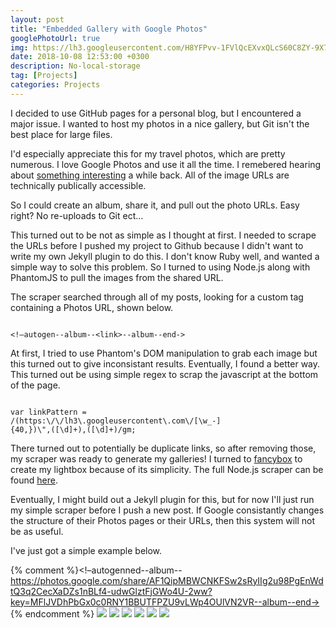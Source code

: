 ```yaml
---
layout: post
title: "Embedded Gallery with Google Photos"
googlePhotoUrl: true
img: https://lh3.googleusercontent.com/H8YFPvv-1FVlQcEXvxQLcS60C8ZY-9X7XA3-TG7s5yGKtGMY9PrmzRqO67R7xe8tF8K95O03HWBhywPyOZeG3Gw2y1AnGu1NJI8PfT19umaHmCvwbSUs_mvRSx6E40Qbd0COmTS_0A=w3888-h2592
date: 2018-10-08 12:53:00 +0300
description: No-local-storage
tag: [Projects]
categories: Projects
---
```


I decided to use GitHub pages for a personal blog, but I encountered a major issue. I wanted to host my photos in a nice gallery, but Git isn't the best place for large files.

I'd especially appreciate this for my travel photos, which are pretty numerous. I love Google Photos and use it all the time. I remebered hearing about [something interesting](https://www.theverge.com/2015/6/23/8830977/google-photos-security-public-url-privacy-protected) a while back. All of the image URLs are technically publically accessible.

So I could create an album, share it, and pull out the photo URLs. Easy right? No re-uploads to Git ect...

This turned out to be not as simple as I thought at first. I needed to scrape the URLs before I pushed my project to Github because I didn't want to write my own Jekyll plugin to do this. I don't know Ruby well, and wanted a simple way to solve this problem. So I turned to using Node.js along with PhantomJS to pull the images from the shared URL.

The scraper searched through all of my posts, looking for a custom tag containing a Photos URL, shown below. 

```

<!–autogen--album--<link>--album--end->

```

At first, I tried to use Phantom's DOM manipulation to grab each image but this turned out to give inconsistant results. Eventually, I found a better way. This turned out be using simple regex to scrap the javascript at the bottom of the page.

```

var linkPattern = 
/(https:\/\/lh3\.googleusercontent\.com\/[\w_-]
{40,})\",([\d]+),([\d]+)/gm;

```

There turned out to potentially be duplicate links, so after removing those, my scraper was ready to generate my galleries! I turned to [fancybox](http://fancyapps.com/fancybox/3/) to create my lightbox because of its simplicity. The full Node.js scraper can be found [here](https://github.com/jtcomp/jtcomp.github.io/blob/master/phantomScraper.js).

Eventually, I might build out a Jekyll plugin for this, but for now I'll just run my simple scraper before I push a new post. If Google consistantly changes the structure of their Photos pages or their URLs, then this system will not be as useful.

I've just got a simple example below.

{% comment %}<!–autogenned--album--https://photos.google.com/share/AF1QipMBWCNKFSw2sRyIIg2u98PgEnWdtQ3q2CecXaDZs1nBLf4-udwGlztFjGWo4U-2ww?key=MFlJVDhPbGx0c0RNY1BBUTFPZU9vLWp4OUlVN2VR--album--end->
{% endcomment %}
<a data-fancybox="gallery" href="https://lh3.googleusercontent.com/H8YFPvv-1FVlQcEXvxQLcS60C8ZY-9X7XA3-TG7s5yGKtGMY9PrmzRqO67R7xe8tF8K95O03HWBhywPyOZeG3Gw2y1AnGu1NJI8PfT19umaHmCvwbSUs_mvRSx6E40Qbd0COmTS_0A=w3888-h2592"><img src="https://lh3.googleusercontent.com/H8YFPvv-1FVlQcEXvxQLcS60C8ZY-9X7XA3-TG7s5yGKtGMY9PrmzRqO67R7xe8tF8K95O03HWBhywPyOZeG3Gw2y1AnGu1NJI8PfT19umaHmCvwbSUs_mvRSx6E40Qbd0COmTS_0A=w200-h200"></a>
<a data-fancybox="gallery" href="https://lh3.googleusercontent.com/KMtTwPRVecxXFBanG4Xjvla3koLnRurBIuTSMOEmf0Is0WL_b6OFXR0vGs8McJXZ2j_ddxdhOxzJ9p5m36BvVkZaXxl4Bmqk7kUqqQapILqZ9yaGRKQl0eFXGRNt1dIF1617Lymsug=w400-h400"><img src="https://lh3.googleusercontent.com/KMtTwPRVecxXFBanG4Xjvla3koLnRurBIuTSMOEmf0Is0WL_b6OFXR0vGs8McJXZ2j_ddxdhOxzJ9p5m36BvVkZaXxl4Bmqk7kUqqQapILqZ9yaGRKQl0eFXGRNt1dIF1617Lymsug=w200-h200"></a>
<a data-fancybox="gallery" href="https://lh3.googleusercontent.com/OFtgdTI6_ADFK9mI_UOMfwaAWdkhjIfq_9NE6H7y51io4XsS3r0ciPSBDEU0tA-dZcRbW8yxmTmR5Xb9-lwZXTjSPILMvRG35Az39bKof3kK5BXeqwcI_TqGt3iCgZh6sMhxF0yCGw=w400-h400"><img src="https://lh3.googleusercontent.com/OFtgdTI6_ADFK9mI_UOMfwaAWdkhjIfq_9NE6H7y51io4XsS3r0ciPSBDEU0tA-dZcRbW8yxmTmR5Xb9-lwZXTjSPILMvRG35Az39bKof3kK5BXeqwcI_TqGt3iCgZh6sMhxF0yCGw=w200-h200"></a>
<a data-fancybox="gallery" href="https://lh3.googleusercontent.com/I9IoLHjNvPbJs8FtKJiSyLOCft1Hzk33eZmWXQzIapRm51EBmfbBI86LL3uSXrQI1qnAX3n1tc8pulX3RR5AIkY-7ZuXSYkomZCVQ1yA-cAKS4ophThESLkl86QCgJIcFt9kYtsAlg=w800-h800"><img src="https://lh3.googleusercontent.com/I9IoLHjNvPbJs8FtKJiSyLOCft1Hzk33eZmWXQzIapRm51EBmfbBI86LL3uSXrQI1qnAX3n1tc8pulX3RR5AIkY-7ZuXSYkomZCVQ1yA-cAKS4ophThESLkl86QCgJIcFt9kYtsAlg=w200-h200"></a>
<a data-fancybox="gallery" href="https://lh3.googleusercontent.com/eoh8q1XNFBJZVJxqqi8CHimhPg-TNbc9DCt0y6FN4Ohl8SZnkZU2zSoD0UhhrpGl4SF9auwAhW8BF5sIxoMBqmImpJZIN4sceA6QpPGnEtn9T3i2W7nm0i-pczw7VHBIGYAbe09t-Q=w800-h400"><img src="https://lh3.googleusercontent.com/eoh8q1XNFBJZVJxqqi8CHimhPg-TNbc9DCt0y6FN4Ohl8SZnkZU2zSoD0UhhrpGl4SF9auwAhW8BF5sIxoMBqmImpJZIN4sceA6QpPGnEtn9T3i2W7nm0i-pczw7VHBIGYAbe09t-Q=w200-h200"></a>
<a data-fancybox="gallery" href="https://lh3.googleusercontent.com/aXCW1xgLJsQUSDwaDaSAwOZYb8r9b58QNPvziWxXoTZc5Z3ohgnH8LQPzwWPQvtPRRV0XwTyxAv0XHxCnqxnVT5WDWpBOWSQNAlDSCNdu3wSzOiEmclGQJ9s_9Zq6zjrFKyz8Zf3oA=w200-h100"><img src="https://lh3.googleusercontent.com/aXCW1xgLJsQUSDwaDaSAwOZYb8r9b58QNPvziWxXoTZc5Z3ohgnH8LQPzwWPQvtPRRV0XwTyxAv0XHxCnqxnVT5WDWpBOWSQNAlDSCNdu3wSzOiEmclGQJ9s_9Zq6zjrFKyz8Zf3oA=w200-h200"></a>
